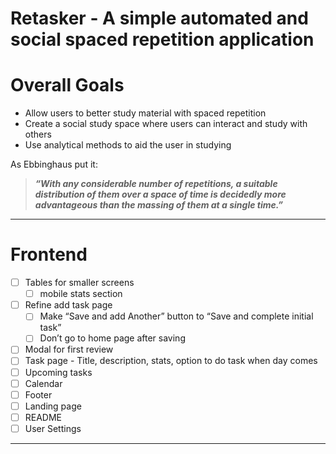 # Retasker - A simple automated and social spaced repetition application

# Overall Goals

- Allow users to better study material with spaced repetition
- Create a social study space where users can interact and study with others
- Use analytical methods to aid the user in studying

As Ebbinghaus put it:

> ***“With any considerable number of repetitions, a suitable distribution of them over a space of time is decidedly more advantageous than the massing of them at a single time.”***
> 

---

# Frontend

- [ ]  Tables for smaller screens
    - [ ]  mobile stats section
- [ ]  Refine add task page
    - [ ]  Make “Save and add Another” button to “Save and complete initial task”
    - [ ]  Don’t go to home page after saving
- [ ]  Modal for first review
- [ ]  Task page - Title, description, stats, option to do task when day comes
- [ ]  Upcoming tasks
- [ ]  Calendar
- [ ]  Footer
- [ ]  Landing page
- [ ]  README
- [ ]  User Settings

---

